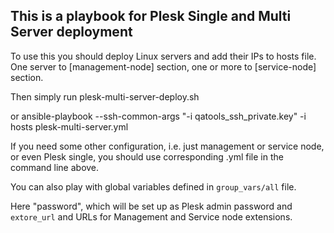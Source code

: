 This is a playbook for Plesk Single and Multi Server deployment
---------------------------------------------------------------

To use this you should deploy Linux servers and add their IPs to hosts file.
One server to [management-node] section, one or more to [service-node] section.
  
Then simply run
	plesk-multi-server-deploy.sh 

or
        ansible-playbook --ssh-common-args "-i qatools_ssh_private.key" -i hosts plesk-multi-server.yml

If you need some other configuration, i.e. just management or service node, or even Plesk single, you should use corresponding .yml file in the command line above.

You can also play with global variables defined in `group_vars/all` file.

Here "password", which will be set up as Plesk admin password and `extore_url` and URLs for Management and Service node extensions.
